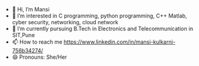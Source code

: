- 👋 Hi, I’m Mansi
- 👀 I’m interested in C programming, python programming, C++ Matlab, cyber security, networking, cloud network
- 🌱 I’m currently pursuing B.Tech in Electronics and Telecommunication in SIT,Pune
- 📫 How to reach me https://www.linkedin.com/in/mansi-kulkarni-756b34274/
- 😄 Pronouns: She/Her

<!---
mans0313/mans0313 is a ✨ special ✨ repository because its `README.md` (this file) appears on your GitHub profile.
You can click the Preview link to take a look at your changes.
--->
